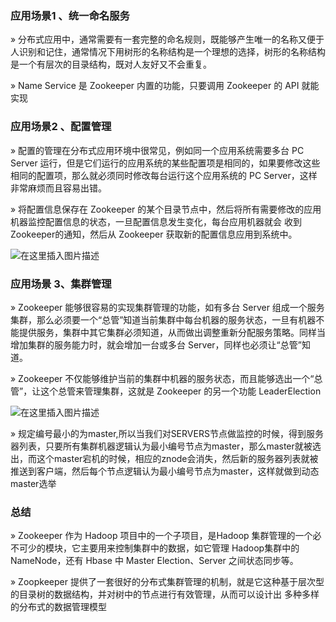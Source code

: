 ### 应用场景1 、统一命名服务

» 分布式应用中，通常需要有一套完整的命名规则，既能够产生唯一的名称又便于人识别和记住，通常情况下用树形的名称结构是一个理想的选择，树形的名称结构是一个有层次的目录结构，既对人友好又不会重复。

» Name Service 是 Zookeeper 内置的功能，只要调用 Zookeeper 的 API 就能实现

### 应用场景2 、配置管理

» 配置的管理在分布式应用环境中很常见，例如同一个应用系统需要多台 PC Server 运行，但是它们运行的应用系统的某些配置项是相同的，如果要修改这些相同的配置项，那么就必须同时修改每台运行这个应用系统的 PC Server，这样非常麻烦而且容易出错。

» 将配置信息保存在 Zookeeper 的某个目录节点中，然后将所有需要修改的应用机器监控配置信息的状态，一旦配置信息发生变化，每台应用机器就会
收到Zookeeper的通知，然后从 Zookeeper 获取新的配置信息应用到系统中。

![在这里插入图片描述](https://img-blog.csdnimg.cn/ab8bf5d9823e4dffbcb4e993e04cd0e0.png)

### 应用场景 3、集群管理

» Zookeeper 能够很容易的实现集群管理的功能，如有多台 Server 组成一个服务集群，那么必须要一个“总管”知道当前集群中每台机器的服务状态，一旦有机器不能提供服务，集群中其它集群必须知道，从而做出调整重新分配服务策略。同样当增加集群的服务能力时，就会增加一台或多台 Server，同样也必须让“总管”知道。

» Zookeeper 不仅能够维护当前的集群中机器的服务状态，而且能够选出一个“总管”，让这个总管来管理集群，这就是 Zookeeper 的另一个功能 LeaderElection

![在这里插入图片描述](https://img-blog.csdnimg.cn/be3bc4fcbb6c4e89ab00e39433472257.png)

» 规定编号最小的为master,所以当我们对SERVERS节点做监控的时候，得到服务器列表，只要所有集群机器逻辑认为最小编号节点为master，那么master就被选出，而这个master宕机的时候，相应的znode会消失，然后新的服务器列表就被推送到客户端，然后每个节点逻辑认为最小编号节点为master，这样就做到动态master选举

### 总结

» Zookeeper 作为 Hadoop 项目中的一个子项目，是Hadoop 集群管理的一个必不可少的模块，它主要用来控制集群中的数据，如它管理 Hadoop集群中的NameNode，还有 Hbase 中 Master Election、Server 之间状态同步等。

» Zoopkeeper 提供了一套很好的分布式集群管理的机制，就是它这种基于层次型的目录树的数据结构，并对树中的节点进行有效管理，从而可以设计出
多种多样的分布式的数据管理模型
